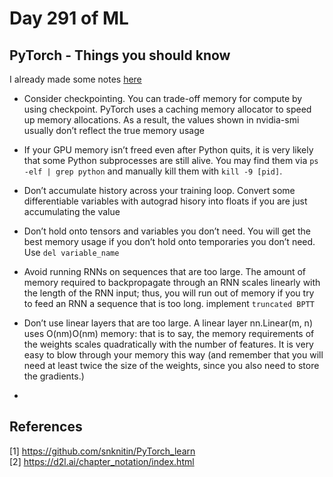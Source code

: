 # Day 291 of ML 

## PyTorch -  Things you should know

I already made some notes [here](https://github.com/snknitin/PyTorch_learn)

* Consider checkpointing. You can trade-off memory for compute by using checkpoint. PyTorch uses a caching memory allocator to speed up memory allocations. As a result, the values shown in nvidia-smi usually don’t reflect the true memory usage

* If your GPU memory isn’t freed even after Python quits, it is very likely that some Python subprocesses are still alive. You may find them via `ps -elf | grep python` and manually kill them with `kill -9 [pid]`.

* Don’t accumulate history across your training loop. Convert some differentiable variables with autograd hisory into floats if you are just accumulating the value 

*  Don’t hold onto tensors and variables you don’t need.  You will get the best memory usage if you don’t hold onto temporaries you don’t need. Use `del variable_name`


* Avoid running RNNs on sequences that are too large. The amount of memory required to backpropagate through an RNN scales linearly with the length of the RNN input; thus, you will run out of memory if you try to feed an RNN a sequence that is too long.  implement `truncated BPTT`

* Don’t use linear layers that are too large. A linear layer nn.Linear(m, n) uses O(nm)O(nm) memory: that is to say, the memory requirements of the weights scales quadratically with the number of features. It is very easy to blow through your memory this way (and remember that you will need at least twice the size of the weights, since you also need to store the gradients.)

* 

**References**
------------
[1]  https://github.com/snknitin/PyTorch_learn   
[2] https://d2l.ai/chapter_notation/index.html  